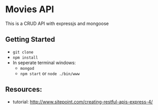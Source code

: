 # Movies API
This is a CRUD API with expressjs and mongoose

## Getting Started
- `git clone`
- `npm install`
- In seperate terminal windows: 
  - `mongod`
  - `npm start` or `node ./bin/www`

## Resources: 
- tutorial: http://www.sitepoint.com/creating-restful-apis-express-4/
